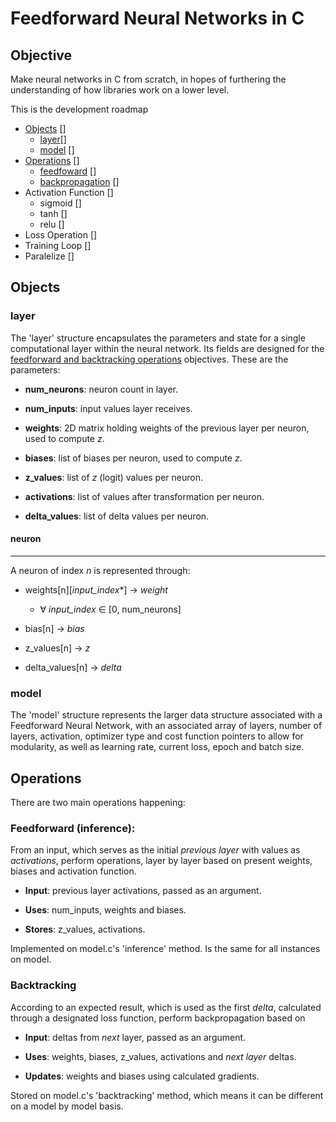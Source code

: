# Feedforward Neural Networks in C

## Objective
Make neural networks in C from scratch, in hopes of furthering the understanding of how libraries work on a lower level.

This is the development roadmap

- [Objects](#Objects) []
    - [layer](#layer)[]
    - [model](#lodel) []
- [Operations](#Operations) []
    - [feedfoward](#Feedforward) []
    - [backpropagation](#Backpropagation-Learning) []
- Activation Function []
    - sigmoid []
    - tanh []
    - relu []
- Loss Operation []
- Training Loop []
- Paralelize []

## Objects

### layer
The 'layer' structure encapsulates the parameters and state for a single computational layer within the neural network. Its fields are designed for the [feedforward and backtracking operations](#operations) objectives.
These are the parameters:

- **num_neurons**: neuron count in layer.

- **num_inputs**: input values layer receives.

- **weights**: 2D matrix holding weights of the previous layer per neuron, used to compute *z*.

- **biases**: list of biases per neuron, used to compute *z*.

- **z_values**: list of *z* (logit) values per neuron.

- **activations**: list of values after transformation per neuron.

- **delta_values**: list of delta values per neuron.

#### neuron
----
A neuron of index *n* is represented through:

- weights[n][*input_index**] -> *weight*

    - ∀ *input_index* ∈ [0, num_neurons]

- bias[n] -> *bias*

- z_values[n] -> *z*

- delta_values[n] -> *delta*

### model
The 'model' structure represents the larger data structure associated with a Feedforward Neural Network, with an associated array of layers, number of layers, activation, optimizer type and cost function pointers to allow for modularity, as well as learning rate, current loss, epoch and batch size.


## Operations
There are two main operations happening:

### Feedforward (inference):
From an input, which serves as the initial *previous layer* with values as *activations*, perform operations, layer by layer based on present weights, biases and activation function.
   
- **Input**: previous layer activations, passed as an argument.
   
- **Uses**: num_inputs, weights and biases.

- **Stores**: z_values, activations.

Implemented on model.c's 'inference' method. Is the same for all instances on model.

### Backtracking
According to an expected result, which is used as the first *delta*, calculated through a designated loss function, perform backpropagation based on 
- **Input**: deltas from *next* layer, passed as an argument.

- **Uses**: weights, biases, z_values, activations and *next layer* deltas.

- **Updates**: weights and biases using calculated gradients.

Stored on model.c's 'backtracking' method, which means it can be different on a model by model basis.
